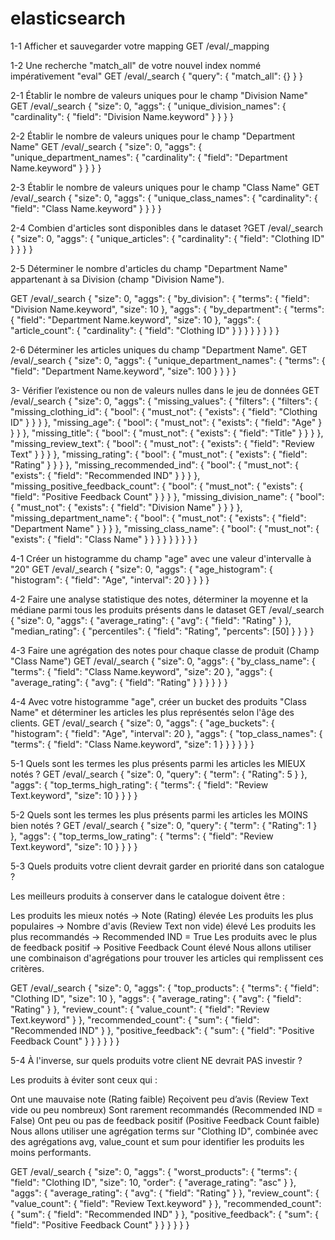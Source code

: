 # elasticsearch







1-1 Afficher et sauvegarder votre mapping
GET /eval/_mapping



1-2 Une recherche "match_all" de votre nouvel index nommé impérativement "eval"
GET /eval/_search
{
  "query": {
    "match_all": {}
  }
}



2-1 Établir le nombre de valeurs uniques pour le champ "Division Name"
GET /eval/_search
{
  "size": 0,
  "aggs": {
    "unique_division_names": {
      "cardinality": {
        "field": "Division Name.keyword"
      }
    }
  }
}



2-2 Établir le nombre de valeurs uniques pour le champ "Department Name"
GET /eval/_search
{
  "size": 0,
  "aggs": {
    "unique_department_names": {
      "cardinality": {
        "field": "Department Name.keyword"
      }
    }
  }
}



2-3 Établir le nombre de valeurs uniques pour le champ "Class Name"
GET /eval/_search
{
  "size": 0,
  "aggs": {
    "unique_class_names": {
      "cardinality": {
        "field": "Class Name.keyword"
      }
    }
  }
}



2-4 Combien d'articles sont disponibles dans le dataset ?GET /eval/_search
{
  "size": 0,
  "aggs": {
    "unique_articles": {
      "cardinality": {
        "field": "Clothing ID"
      }
    }
  }
}


2-5 Déterminer le nombre d'articles du champ "Department Name" appartenant à sa Division (champ "Division Name").

GET /eval/_search
{
  "size": 0,
  "aggs": {
    "by_division": {
      "terms": {
        "field": "Division Name.keyword",
        "size": 10
      },
      "aggs": {
        "by_department": {
          "terms": {
            "field": "Department Name.keyword",
            "size": 10
          },
          "aggs": {
            "article_count": {
              "cardinality": {
                "field": "Clothing ID"
              }
            }
          }
        }
      }
    }
  }
}


2-6 Déterminer les articles uniques du champ "Department Name".
GET /eval/_search
{
  "size": 0,
  "aggs": {
    "unique_department_names": {
      "terms": {
        "field": "Department Name.keyword",
        "size": 100
      }
    }
  }
}



3- Vérifier l’existence ou non de valeurs nulles dans le jeu de données
GET /eval/_search
{
  "size": 0,
  "aggs": {
    "missing_values": {
      "filters": {
        "filters": {
          "missing_clothing_id": { "bool": { "must_not": { "exists": { "field": "Clothing ID" } } } },
          "missing_age": { "bool": { "must_not": { "exists": { "field": "Age" } } } },
          "missing_title": { "bool": { "must_not": { "exists": { "field": "Title" } } } },
          "missing_review_text": { "bool": { "must_not": { "exists": { "field": "Review Text" } } } },
          "missing_rating": { "bool": { "must_not": { "exists": { "field": "Rating" } } } },
          "missing_recommended_ind": { "bool": { "must_not": { "exists": { "field": "Recommended IND" } } } },
          "missing_positive_feedback_count": { "bool": { "must_not": { "exists": { "field": "Positive Feedback Count" } } } },
          "missing_division_name": { "bool": { "must_not": { "exists": { "field": "Division Name" } } } },
          "missing_department_name": { "bool": { "must_not": { "exists": { "field": "Department Name" } } } },
          "missing_class_name": { "bool": { "must_not": { "exists": { "field": "Class Name" } } } }
        }
      }
    }
  }
}



4-1 Créer un histogramme du champ "age" avec une valeur d'intervalle à "20"
GET /eval/_search
{
  "size": 0,
  "aggs": {
    "age_histogram": {
      "histogram": {
        "field": "Age",
        "interval": 20
      }
    }
  }
}


4-2 Faire une analyse statistique des notes, déterminer la moyenne et la médiane parmi tous les produits présents dans le dataset
GET /eval/_search
{
  "size": 0,
  "aggs": {
    "average_rating": {
      "avg": {
        "field": "Rating"
      }
    },
    "median_rating": {
      "percentiles": {
        "field": "Rating",
        "percents": [50]
      }
    }
  }
}


4-3 Faire une agrégation des notes pour chaque classe de produit (Champ "Class Name")
GET /eval/_search
{
  "size": 0,
  "aggs": {
    "by_class_name": {
      "terms": {
        "field": "Class Name.keyword",
        "size": 20
      },
      "aggs": {
        "average_rating": {
          "avg": {
            "field": "Rating"
          }
        }
      }
    }
  }
}



4-4 Avec votre histogramme "age", créer un bucket des produits "Class Name" et déterminer les articles les plus représentés selon l'âge des clients.
GET /eval/_search
{
  "size": 0,
  "aggs": {
    "age_buckets": {
      "histogram": {
        "field": "Age",
        "interval": 20
      },
      "aggs": {
        "top_class_names": {
          "terms": {
            "field": "Class Name.keyword",
            "size": 1
          }
        }
      }
    }
  }
}



5-1 Quels sont les termes les plus présents parmi les articles les MIEUX notés ?
GET /eval/_search
{
  "size": 0,
  "query": {
    "term": {
      "Rating": 5
    }
  },
  "aggs": {
    "top_terms_high_rating": {
      "terms": {
        "field": "Review Text.keyword",
        "size": 10
      }
    }
  }
}


5-2 Quels sont les termes les plus présents parmi les articles les MOINS bien notés ?
GET /eval/_search
{
  "size": 0,
  "query": {
    "term": {
      "Rating": 1
    }
  },
  "aggs": {
    "top_terms_low_rating": {
      "terms": {
        "field": "Review Text.keyword",
        "size": 10
      }
    }
  }
}


5-3 Quels produits votre client devrait garder en priorité dans son catalogue ?

Les meilleurs produits à conserver dans le catalogue doivent être :

Les produits les mieux notés → Note (Rating) élevée
Les produits les plus populaires → Nombre d'avis (Review Text non vide) élevé
Les produits les plus recommandés → Recommended IND = True
Les produits avec le plus de feedback positif → Positive Feedback Count élevé
Nous allons utiliser une combinaison d'agrégations pour trouver les articles qui remplissent ces critères.


GET /eval/_search
{
  "size": 0,
  "aggs": {
    "top_products": {
      "terms": {
        "field": "Clothing ID",
        "size": 10
      },
      "aggs": {
        "average_rating": {
          "avg": {
            "field": "Rating"
          }
        },
        "review_count": {
          "value_count": {
            "field": "Review Text.keyword"
          }
        },
        "recommended_count": {
          "sum": {
            "field": "Recommended IND"
          }
        },
        "positive_feedback": {
          "sum": {
            "field": "Positive Feedback Count"
          }
        }
      }
    }
  }
}


5-4 À l'inverse, sur quels produits votre client NE devrait PAS investir ?

Les produits à éviter sont ceux qui :

Ont une mauvaise note (Rating faible)
Reçoivent peu d’avis (Review Text vide ou peu nombreux)
Sont rarement recommandés (Recommended IND = False)
Ont peu ou pas de feedback positif (Positive Feedback Count faible)
Nous allons utiliser une agrégation terms sur "Clothing ID", combinée avec des agrégations avg, value_count et sum pour identifier les produits les moins performants.


GET /eval/_search
{
  "size": 0,
  "aggs": {
    "worst_products": {
      "terms": {
        "field": "Clothing ID",
        "size": 10,
        "order": {
          "average_rating": "asc"
        }
      },
      "aggs": {
        "average_rating": {
          "avg": {
            "field": "Rating"
          }
        },
        "review_count": {
          "value_count": {
            "field": "Review Text.keyword"
          }
        },
        "recommended_count": {
          "sum": {
            "field": "Recommended IND"
          }
        },
        "positive_feedback": {
          "sum": {
            "field": "Positive Feedback Count"
          }
        }
      }
    }
  }
}













